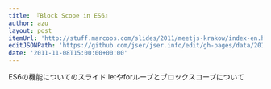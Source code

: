```yaml
---
title: 『Block Scope in ES6』
author: azu
layout: post
itemUrl: 'http://stuff.marcoos.com/slides/2011/meetjs-krakow/index-en.html#intro'
editJSONPath: 'https://github.com/jser/jser.info/edit/gh-pages/data/2011/11/index.json'
date: '2011-11-08T15:00:00+00:00'
---
```

ES6の機能についてのスライド
letやforループとブロックスコープについて
